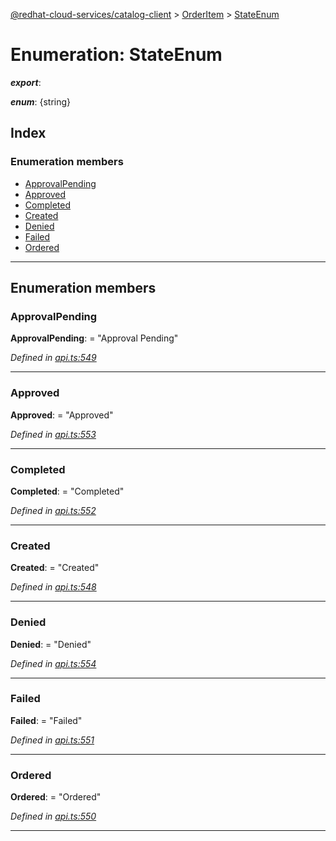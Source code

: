 [@redhat-cloud-services/catalog-client](../README.md) > [OrderItem](../modules/orderitem.md) > [StateEnum](../enums/orderitem.stateenum.md)

# Enumeration: StateEnum

*__export__*: 

*__enum__*: {string}

## Index

### Enumeration members

* [ApprovalPending](orderitem.stateenum.md#approvalpending)
* [Approved](orderitem.stateenum.md#approved)
* [Completed](orderitem.stateenum.md#completed)
* [Created](orderitem.stateenum.md#created)
* [Denied](orderitem.stateenum.md#denied)
* [Failed](orderitem.stateenum.md#failed)
* [Ordered](orderitem.stateenum.md#ordered)

---

## Enumeration members

<a id="approvalpending"></a>

###  ApprovalPending

**ApprovalPending**:  = "Approval Pending"

*Defined in [api.ts:549](https://github.com/RedHatInsights/javascript-clients/blob/master/packages/catalog/api.ts#L549)*

___
<a id="approved"></a>

###  Approved

**Approved**:  = "Approved"

*Defined in [api.ts:553](https://github.com/RedHatInsights/javascript-clients/blob/master/packages/catalog/api.ts#L553)*

___
<a id="completed"></a>

###  Completed

**Completed**:  = "Completed"

*Defined in [api.ts:552](https://github.com/RedHatInsights/javascript-clients/blob/master/packages/catalog/api.ts#L552)*

___
<a id="created"></a>

###  Created

**Created**:  = "Created"

*Defined in [api.ts:548](https://github.com/RedHatInsights/javascript-clients/blob/master/packages/catalog/api.ts#L548)*

___
<a id="denied"></a>

###  Denied

**Denied**:  = "Denied"

*Defined in [api.ts:554](https://github.com/RedHatInsights/javascript-clients/blob/master/packages/catalog/api.ts#L554)*

___
<a id="failed"></a>

###  Failed

**Failed**:  = "Failed"

*Defined in [api.ts:551](https://github.com/RedHatInsights/javascript-clients/blob/master/packages/catalog/api.ts#L551)*

___
<a id="ordered"></a>

###  Ordered

**Ordered**:  = "Ordered"

*Defined in [api.ts:550](https://github.com/RedHatInsights/javascript-clients/blob/master/packages/catalog/api.ts#L550)*

___

